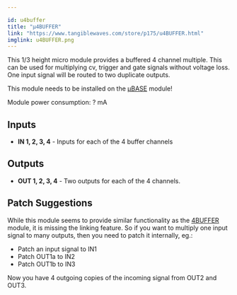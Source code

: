 ```yaml
---

id: u4buffer
title: "µ4BUFFER"
link: "https://www.tangiblewaves.com/store/p175/u4BUFFER.html"
imglink: u4BUFFER.png
---
```





This 1/3 height micro module provides a buffered 4 channel multiple. This can be used for multiplying cv, trigger and gate signals without voltage loss. One input signal will be routed to two duplicate outputs.

This module needs to be installed on the [µBASE](https://wiki.aemodular.com/pmwiki.php/AeManual/UBASE) module!

Module power consumption: ? mA

## Inputs

*   **IN 1, 2, 3, 4** - Inputs for each of the 4 buffer channels

## Outputs

*   **OUT 1, 2, 3, 4** - Two outputs for each of the 4 channels.

## Patch Suggestions

While this module seems to provide similar functionality as the [4BUFFER](https://wiki.aemodular.com/pmwiki.php/AeManual/4BUFFER) module, it is missing the linking feature. So if you want to multiply one input signal to many outputs, then you need to patch it internally, eg.:

*   Patch an input signal to IN1
*   Patch OUT1a to IN2
*   Patch OUT1b to IN3

Now you have 4 outgoing copies of the incoming signal from OUT2 and OUT3.





